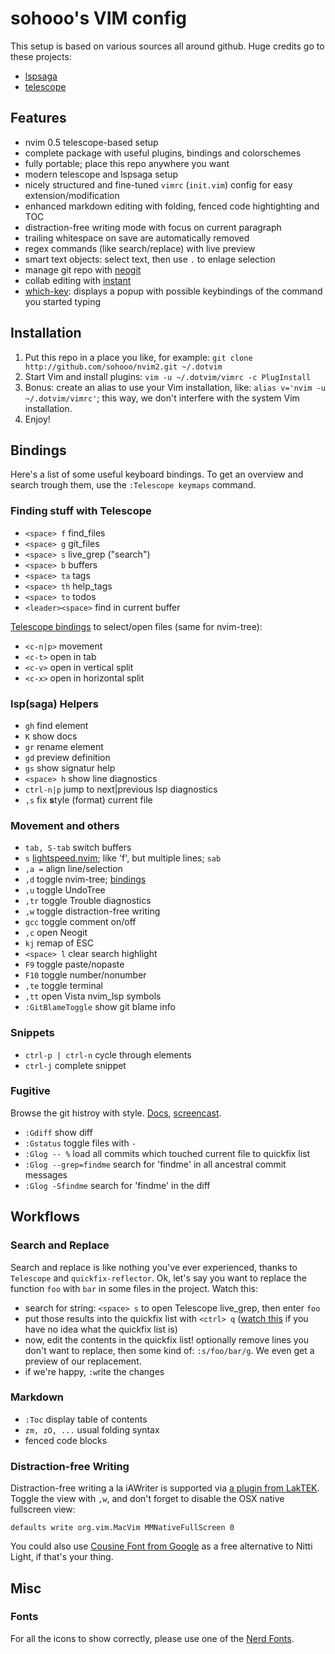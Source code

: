 # sohooo's VIM config

This setup is based on various sources all around github. Huge credits go to these projects:

- [lspsaga](https://github.com/glepnir/lspsaga.nvim)
- [telescope](https://github.com/nvim-telescope/telescope.nvim)

## Features

- nvim 0.5 telescope-based setup
- complete package with useful plugins, bindings and colorschemes
- fully portable; place this repo anywhere you want
- modern telescope and lspsaga setup
- nicely structured and fine-tuned `vimrc` (`init.vim`) config for easy extension/modification
- enhanced markdown editing with folding, fenced code hightighting and TOC
- distraction-free writing mode with focus on current paragraph
- trailing whitespace on save are automatically removed
- regex commands (like search/replace) with live preview
- smart text objects: select text, then use `.` to enlage selection
- manage git repo with [neogit](https://github.com/TimUntersberger/neogit)
- collab editing with [instant](https://github.com/jbyuki/instant.nvim)
- [which-key](https://github.com/folke/which-key.nvim): displays a popup with possible keybindings of the command you started typing


## Installation

1. Put this repo in a place you like, for example: `git clone http://github.com/sohooo/nvim2.git ~/.dotvim`
2. Start Vim and install plugins: `vim -u ~/.dotvim/vimrc -c PlugInstall`
3. Bonus: create an alias to use your Vim installation, like: `alias v='nvim -u ~/.dotvim/vimrc'`; this way, we don't interfere with the system Vim installation.
4. Enjoy!


## Bindings

Here's a list of some useful keyboard bindings. To get an overview and search trough them, use the `:Telescope keymaps` command.


### Finding stuff with Telescope

* `<space> f` find_files
* `<space> g` git_files
* `<space> s` live_grep ("search")
* `<space> b` buffers
* `<space> ta` tags
* `<space> th` help_tags
* `<space> to` todos
* `<leader><space>` find in current buffer

[Telescope bindings](https://github.com/nvim-telescope/telescope.nvim#mappings) to select/open files (same for nvim-tree):

* `<c-n|p>` movement
* `<c-t>`   open in tab
* `<c-v>`   open in vertical split
* `<c-x>`   open in horizontal split


### lsp(saga) Helpers

* `gh`   find element
* `K`    show docs
* `gr`   rename element
* `gd`   preview definition
* `gs`   show signatur help
* `<space> h` show line diagnostics
* `ctrl-n|p` jump to next|previous lsp diagnostics
* `,s`   fix **s**tyle (format) current file


### Movement and others

* `tab, S-tab` switch buffers
* `s`       [lightspeed.nvim](https://github.com/ggandor/lightspeed.nvim);  like 'f', but multiple lines; `sab`
* `,a =`    align line/selection
* `,d`      toggle nvim-tree; [bindings](https://github.com/kyazdani42/nvim-tree.lua#keybindings)
* `,u`      toggle UndoTree
* `,tr`     toggle Trouble diagnostics
* `,w`      toggle distraction-free writing
* `gcc`     toggle comment on/off
* `,c`      open Neogit
* `kj`      remap of ESC
* `<space> l` clear search highlight
* `F9`      toggle paste/nopaste
* `F10`     toggle number/nonumber
* `,te`     toggle terminal
* `,tt`     open Vista nvim_lsp symbols
* `:GitBlameToggle`  show git blame info


### Snippets

* `ctrl-p | ctrl-n`  cycle through elements
* `ctrl-j`           complete snippet


### Fugitive

Browse the git histroy with style. [Docs](https://github.com/tpope/vim-fugitive), [screencast](http://vimcasts.org/episodes/fugitive-vim-exploring-the-history-of-a-git-repository/).

* `:Gdiff`    show diff
* `:Gstatus`  toggle files with `-`
* `:Glog -- %` load all commits which touched current file to quickfix list
* `:Glog --grep=findme` search for 'findme' in all ancestral commit messages
* `:Glog -Sfindme` search for 'findme' in the diff


## Workflows

### Search and Replace

Search and replace is like nothing you've ever experienced, thanks to `Telescope` and `quickfix-reflector`. Ok, let's say you want to replace the function `foo` with `bar` in some files in the project. Watch this:

- search for string: `<space> s` to open Telescope live_grep, then enter `foo`
- put those results into the quickfix list with `<ctrl> q` ([watch this](https://www.youtube.com/watch?v=IoyW8XYGqjM) if you have no idea what the quickfix list is)
- now, edit the contents in the quickfix list! optionally remove lines you don't want to replace, then some kind of: `:s/foo/bar/g`. We even get a preview of our replacement.
- if we're happy, `:w`rite the changes


### Markdown

* `:Toc`  display table of contents
* `zm, zO, ...`  usual folding syntax
*  fenced code blocks


### Distraction-free Writing

Distraction-free writing a la iAWriter is supported via [a plugin from LakTEK](http://laktek.com/2012/09/05/distraction-free-writing-with-vim/). Toggle the view with `,w`, and don't forget to disable the OSX native fullscreen view:

    defaults write org.vim.MacVim MMNativeFullScreen 0

You could also use [Cousine Font from Google](http://www.fontsquirrel.com/fonts/cousine) as a free alternative to Nitti Light, if that's your thing.



## Misc

### Fonts
For all the icons to show correctly, please use one of the [Nerd Fonts](https://www.nerdfonts.com).

